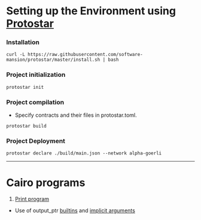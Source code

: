 
# Setting up the Environment using <a href="https://docs.swmansion.com/protostar/">Protostar</a>

### Installation
```
curl -L https://raw.githubusercontent.com/software-mansion/protostar/master/install.sh | bash
```

### Project initialization
```
protostar init
```

### Project compilation
- Specify contracts and their files in protostar.toml.

```
protostar build
```
### Project Deployment

```
protostar declare ./build/main.json --network alpha-goerli
 ```
 <hr></hr>
 
# Cairo programs

1. <a href="https://github.com/ishitarastogi/Cairo-programs/blob/main/cairo-exercise/src/print.cairo">Print program </a>
- Use of output_ptr <a href="https://www.cairo-lang.org/docs/how_cairo_works/builtins.html#introduction">builtins</a> and <a href="https://www.cairo-lang.org/docs/how_cairo_works/builtins.html#implicit-arguments">implicit arguments</a>
